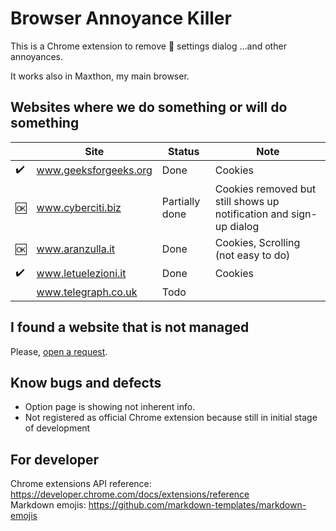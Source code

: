 # Browser Annoyance Killer

This is a Chrome extension to remove :cookie: settings dialog
...and other annoyances.

It works also in Maxthon, my main browser.

## Websites where we do something or will do something

|                    | Site                  | Status         | Note                                                               |
| ------------------ | --------------------- | -------------- | ------------------------------------------------------------------ |
| :heavy_check_mark: | www.geeksforgeeks.org | Done           | Cookies                                                            |
| :ok:               | www.cyberciti.biz     | Partially done | Cookies removed but still shows up notification and sign-up dialog |
| :ok:               | www.aranzulla.it      | Done           | Cookies, Scrolling (not easy to do)                                |
| :heavy_check_mark: | www.letuelezioni.it   | Done           | Cookies                                                            |
|                    | www.telegraph.co.uk   | Todo           |                                                                    |

## I found a website that is not managed

Please, [open a request](https://github.com/alex-piccione/chrome-extension.no-cookies/issues/new?title=Suggest%20of%20website%20to%20manage&body=Hi,%20I%27d%20like%20that%20this%20extension%20manage%20this%20website:%20...%20Thank%20you.).

## Know bugs and defects

- Option page is showing not inherent info.
- Not registered as official Chrome extension because still in initial stage of development

## For developer

Chrome extensions API reference: https://developer.chrome.com/docs/extensions/reference  
Markdown emojis: https://github.com/markdown-templates/markdown-emojis
